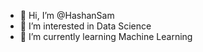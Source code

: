 - 👋 Hi, I’m @HashanSam
- 👀 I’m interested in Data Science
- 🌱 I’m currently learning Machine Learning

<!---
HashanSam/HashanSam is a ✨ special ✨ repository because its `README.md` (this file) appears on your GitHub profile.
You can click the Preview link to take a look at your changes.
--->
